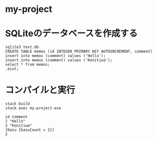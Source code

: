 # my-project

# SQLiteのデータベースを作成する

```
sqlite3 test.db
CREATE TABLE memos (id INTEGER PRIMARY KEY AUTOINCREMENT, comment)
insert into memos (comment) values ('Hello');
insert into memos (comment) values ('Konitiwa');
select * from memos;
.eixt;
```

# コンパイルと実行

```
stack build
stack exec my-project-exe
```

```
id comment
1 "Hello"
2 "Konitiwa"
[Kazu {kazuCount = 2}]
2
```
